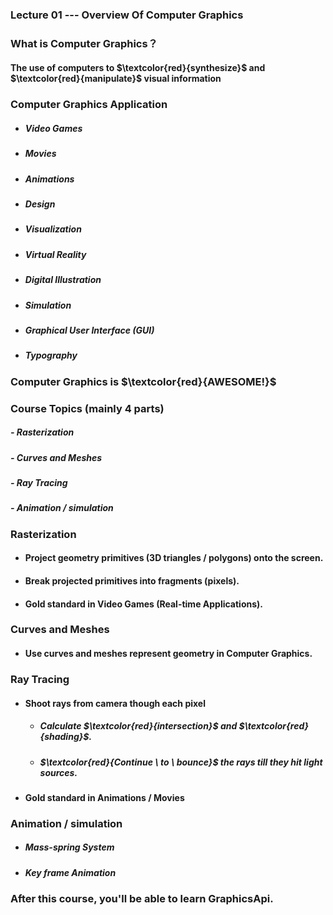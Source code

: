 ### Lecture 01 --- Overview Of Computer Graphics

### What is Computer Graphics？

#### 	The use of computers to $\textcolor{red}{synthesize}$ and $\textcolor{red}{manipulate}$ visual information



### Computer Graphics Application

- ##### Video Games
- ##### Movies
- ##### Animations
- ##### Design
- ##### Visualization
- ##### Virtual Reality
- ##### Digital Illustration
- ##### Simulation
- ##### Graphical User Interface (GUI)
- ##### Typography



### **Computer Graphics is $\textcolor{red}{AWESOME!}$**



### Course Topics (mainly 4 parts)	

##### 		- Rasterization

##### 		- Curves and Meshes

##### 		- Ray Tracing

##### 		- Animation / simulation



### Rasterization

- 	#### Project geometry primitives (3D triangles / polygons) onto the screen.

- #### Break projected primitives into fragments (pixels).

- #### Gold standard in Video Games (Real-time Applications).



### Curves and Meshes

- #### Use curves and meshes represent geometry in Computer Graphics.



### Ray Tracing

- #### Shoot rays from camera though each pixel

  - ##### Calculate $\textcolor{red}{intersection}$ and $\textcolor{red}{shading}$.

  - ##### $\textcolor{red}{Continue \ to \ bounce}$ the rays till they hit light sources.

- #### 	Gold standard in Animations / Movies 



### Animation / simulation

- ##### Mass-spring System

- ##### Key frame Animation



### After this course, you'll be able to learn GraphicsApi.



























